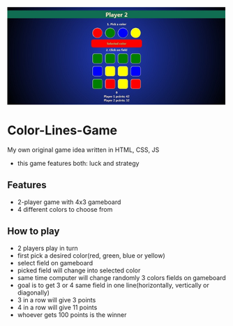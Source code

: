 <img src="Screenshot.jpg" width="500px">

# Color-Lines-Game
My own original game idea written in HTML, CSS, JS
* this game features both: luck and strategy

## Features
* 2-player game with 4x3 gameboard
* 4 different colors to choose from

## How to play
* 2 players play in turn
* first pick a desired color(red, green, blue or yellow)
* select field on gameboard
* picked field will change into selected color
* same time computer will change randomly 3 colors fields on gameboard
* goal is to get 3 or 4 same field in one line(horizontally, vertically or diagonally)
* 3 in a row will give 3 points
* 4 in a row will give 11 points
* whoever gets 100 points is the winner



